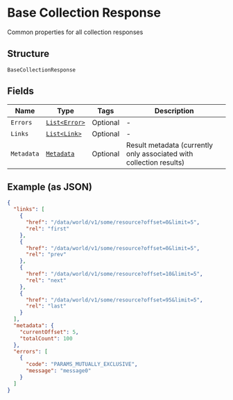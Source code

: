 
# Base Collection Response

Common properties for all collection  responses

## Structure

`BaseCollectionResponse`

## Fields

| Name | Type | Tags | Description |
|  --- | --- | --- | --- |
| `Errors` | [`List<Error>`](../../doc/models/error.md) | Optional | - |
| `Links` | [`List<Link>`](../../doc/models/link.md) | Optional | - |
| `Metadata` | [`Metadata`](../../doc/models/metadata.md) | Optional | Result metadata (currently only associated with collection results) |

## Example (as JSON)

```json
{
  "links": [
    {
      "href": "/data/world/v1/some/resource?offset=0&limit=5",
      "rel": "first"
    },
    {
      "href": "/data/world/v1/some/resource?offset=0&limit=5",
      "rel": "prev"
    },
    {
      "href": "/data/world/v1/some/resource?offset=10&limit=5",
      "rel": "next"
    },
    {
      "href": "/data/world/v1/some/resource?offset=95&limit=5",
      "rel": "last"
    }
  ],
  "metadata": {
    "currentOffset": 5,
    "totalCount": 100
  },
  "errors": [
    {
      "code": "PARAMS_MUTUALLY_EXCLUSIVE",
      "message": "message0"
    }
  ]
}
```


